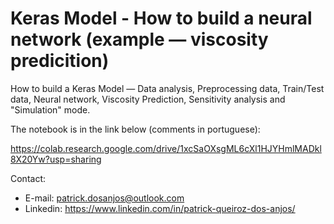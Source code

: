 # Keras Model - How to build a neural network (example — viscosity predicition)

How to build a Keras Model — Data analysis, Preprocessing data, Train/Test data, Neural network, Viscosity Prediction, Sensitivity analysis and "Simulation" mode.

The notebook is in the link below (comments in portuguese):

https://colab.research.google.com/drive/1xcSaOXsgML6cXl1HJYHmlMADkl8X20Yw?usp=sharing

Contact:

- E-mail: patrick.dosanjos@outlook.com
- Linkedin: https://www.linkedin.com/in/patrick-queiroz-dos-anjos/
